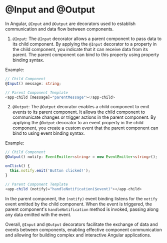 # @Input and @Output

In Angular, `@Input` and `@Output` are decorators used to establish
communication and data flow between components.

1. `@Input`: The `@Input` decorator allows a parent component to pass
   data to its child component. By applying the `@Input` decorator to a
   property in the child component, you indicate that it can receive
   data from its parent. The parent component can bind to this property
   using property binding syntax.

Example:

```typescript
// Child Component
@Input() message: string;

// Parent Component Template
<app-child [message]="parentMessage"></app-child>
```

2. `@Output`: The `@Output` decorator enables a child component to emit
   events to its parent component. It allows the child component to
   communicate changes or trigger actions in the parent component. By
   applying the `@Output` decorator to an event property in the child
   component, you create a custom event that the parent component can
   bind to using event binding syntax.

Example:

```typescript
// Child Component
@Output() notify: EventEmitter<string> = new EventEmitter<string>();

onClick() {
  this.notify.emit('Button clicked!');
}

// Parent Component Template
<app-child (notify)="handleNotification($event)"></app-child>
```

In the parent component, the `(notify)` event binding listens for the
`notify` event emitted by the child component. When the event is
triggered, the parent component's `handleNotification` method is
invoked, passing along any data emitted with the event.

Overall, `@Input` and `@Output` decorators facilitate the exchange of
data and events between components, enabling effective component
communication and allowing for building complex and interactive Angular
applications.
